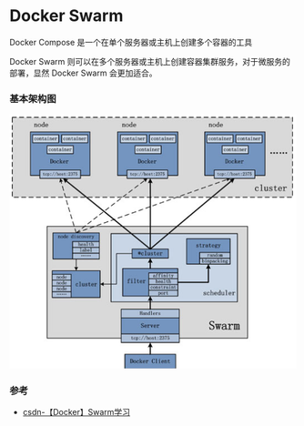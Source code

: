 # Docker Swarm

Docker Compose 是一个在单个服务器或主机上创建多个容器的工具

Docker Swarm 则可以在多个服务器或主机上创建容器集群服务，对于微服务的部署，显然 Docker Swarm 会更加适合。

### 基本架构图

![基本架构图](./imgs/swarm.png)

### 参考

- [csdn-【Docker】Swarm学习](https://blog.csdn.net/al6nlee/article/details/130912842)